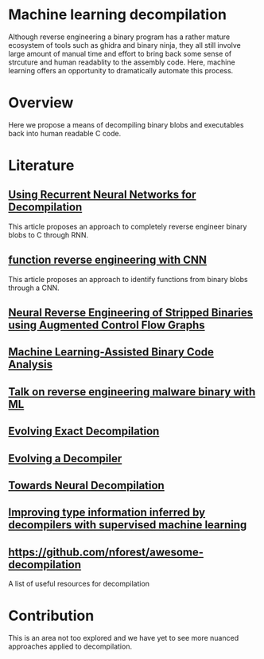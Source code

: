 # Machine learning decompilation

Although reverse engineering a binary program has a rather mature ecosystem of tools such as ghidra and binary ninja, they all still involve large amount of manual time and effort to bring back some sense of strcuture and human readablity to the assembly code.
Here, machine learning offers an opportunity to dramatically automate this process.

# Overview

Here we propose a means of decompiling binary blobs and executables back into human readable C code.

# Literature

## [Using Recurrent Neural Networks for Decompilation](https://www.cs.unm.edu/~eschulte/data/katz-saner-2018-preprint.pdf)

This article proposes an approach to completely reverse engineer binary blobs to C through RNN.

## [function reverse engineering with CNN](https://towardsdatascience.com/cnn-for-reverse-engineering-an-approach-for-function-identification-1c6af88bca43)

This article proposes an approach to identify functions from binary blobs through a CNN.

## [Neural Reverse Engineering of Stripped Binaries using Augmented Control Flow Graphs](https://arxiv.org/pdf/1902.09122.pdf)



## [Machine Learning-Assisted Binary Code Analysis](http://pages.cs.wisc.edu/~jerryzhu/pub/nips07-abs.pdf)

## [Talk on reverse engineering malware binary with ML](https://www.blackhat.com/docs/us-15/materials/us-15-Davis-Deep-Learning-On-Disassembly.pdf)

## [Evolving Exact Decompilation](https://www.cs.unm.edu/~eschulte/data/bed.pdf)

## [Evolving a Decompiler](http://storm-country.com/blog/evo-deco)

## [Towards Neural Decompilation](https://arxiv.org/pdf/1905.08325.pdf)

## [Improving type information inferred by decompilers with supervised machine learning](https://arxiv.org/pdf/2101.08116.pdf)

## https://github.com/nforest/awesome-decompilation

A list of useful resources for decompilation

# Contribution
This is an area not too explored and we have yet to see more nuanced approaches applied to decompilation.